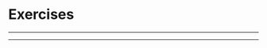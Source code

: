 # Exercises
----

<!-- > [!TIP|style:flat|label:Exercise 5]
> [Transfer AXL tokens from Axelar Network to EVM-compatible chains and back via Axelar CLI.](/Exercises/exercise-5.md) -->




<!-- slide:break -->
----
<!--- uncomment to divide the page

> [!TIP|style:flat|label:Exercise 5]
> [Transfer AXL tokens from Axelar Network to EVM-compatible chains and back via Axelar CLI.](http://localhost:3000/#/parent-pages/exercises)


 > [!TIP|style:flat|label:Exercise 5]
 > [Transfer AXL tokens from Axelar Network to EVM-compatible chains and back via Axelar CLI.](http://localhost:3000/#/parent-pages/exercises)
 -->

